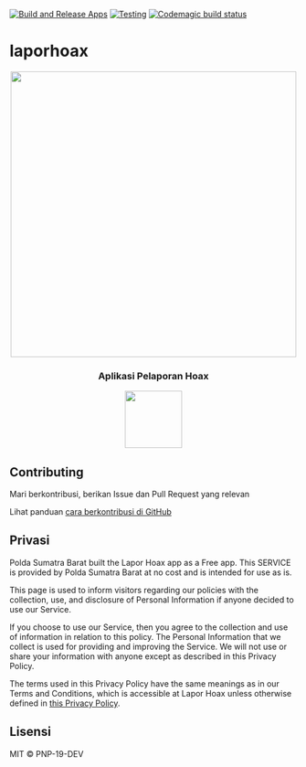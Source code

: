 [![Build and Release Apps](https://github.com/PNP-19-Dev/lapor-hoax-mobile/actions/workflows/build-and-release.yaml/badge.svg?branch=release)](https://github.com/PNP-19-Dev/lapor-hoax-mobile/actions/workflows/build-and-release.yaml)
[![Testing](https://github.com/PNP-19-Dev/lapor-hoax-mobile/actions/workflows/build-test.yaml/badge.svg?branch=dev-2)](https://github.com/PNP-19-Dev/lapor-hoax-mobile/actions/workflows/build-test.yaml)
[![Codemagic build status](https://api.codemagic.io/apps/61776adf13349ad000c6026c/61776adf13349ad000c6026b/status_badge.svg)](https://codemagic.io/apps/61776adf13349ad000c6026c/61776adf13349ad000c6026b/latest_build)

# laporhoax

<p align="center" style="pointer-events: none;">
  <img src="https://user-images.githubusercontent.com/21165698/141498251-2de778da-2d2c-4482-98d8-aa33e3a225fc.png" width="500px"/>
</p>

<h3 align="center">
Aplikasi Pelaporan Hoax
</h3>

<a href="https://play.google.com/store/apps/details?id=ac.id.pnp.laporhoax">
<p align="center">
  <img src="https://user-images.githubusercontent.com/21165698/141497401-d9990a4d-f8ee-49bc-a90a-61edd1ce7a1e.png" height="100px"/>
</p>
</a>

## Contributing

Mari berkontribusi, berikan Issue dan Pull Request yang relevan

Lihat panduan [cara berkontribusi di GitHub](https://www.dataschool.io/how-to-contribute-on-github/)

## Privasi
Polda Sumatra Barat built the Lapor Hoax app as a Free app. This SERVICE is provided by Polda Sumatra Barat at no cost and is intended for use as is.

This page is used to inform visitors regarding our policies with the collection, use, and disclosure of Personal Information if anyone decided to use our Service.

If you choose to use our Service, then you agree to the collection and use of information in relation to this policy. The Personal Information that we collect is used for providing and improving the Service. We will not use or share your information with anyone except as described in this Privacy Policy.

The terms used in this Privacy Policy have the same meanings as in our Terms and Conditions, which is accessible at Lapor Hoax unless otherwise defined in [this Privacy Policy](https://pages.flycricket.io/lapor-hoax/privacy.html).

## Lisensi

MIT © PNP-19-DEV

